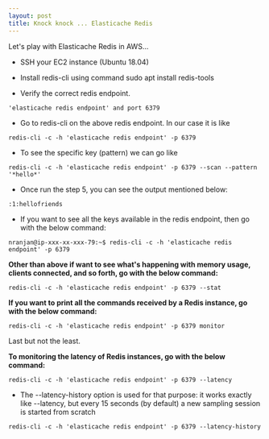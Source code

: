 ```yaml
---
layout: post
title: Knock knock ... Elasticache Redis
---
```


Let's play with Elasticache Redis in AWS...

- SSH your EC2 instance (Ubuntu 18.04)

- Install redis-cli using command sudo apt install redis-tools

- Verify the correct redis endpoint.

```'elasticache redis endpoint' and port 6379```

- Go to redis-cli on the above redis endpoint. In our case it is like

```redis-cli -c -h 'elasticache redis endpoint' -p 6379```

- To see the specific key (pattern) we can go like

```redis-cli -c -h 'elasticache redis endpoint' -p 6379 --scan --pattern '*hello*'```

- Once run the step 5, you can see the output mentioned below:

```:1:hellofriends```

- If you want to see all the keys available in the redis endpoint, then go with the below command:

```nranjan@ip-xxx-xx-xxx-79:~$ redis-cli -c -h 'elasticache redis endpoint' -p 6379```


**Other than above if want to see what's happening with memory usage, clients connected, and so forth, go with the below command:**

```redis-cli -c -h 'elasticache redis endpoint' -p 6379 --stat```

**If you want to print all the commands received by a Redis instance, go with the below command:**

```redis-cli -c -h 'elasticache redis endpoint' -p 6379 monitor```

Last but not the least.

**To monitoring the latency of Redis instances, go with the below command:**

```redis-cli -c -h 'elasticache redis endpoint' -p 6379 --latency```

- The --latency-history option is used for that purpose: it works exactly like --latency, but every 15 seconds (by default) a new sampling session is started from scratch

```redis-cli -c -h 'elasticache redis endpoint' -p 6379 --latency-history```